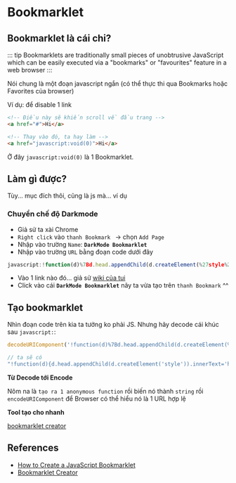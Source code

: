 # Bookmarklet

## Bookmarklet là cái chi?
::: tip
Bookmarklets are traditionally small pieces of unobtrusive JavaScript which can be easily executed via a "bookmarks" or "favourites" feature in a web browser
:::

Nói chung là một đoạn javascript ngắn (có thể thực thi qua Bookmarks hoặc Favorites của browser) 

Ví dụ: để disable 1 link 

```html
<!-- Điều này sẽ khiến scroll về đầu trang -->
<a href="#">Hi</a>

<!-- Thay vào đó, ta hay làm -->
<a href="javascript:void(0)">Hi</a>
```

Ở đây `javascript:void(0)` là 1 Bookmarklet.

## Làm gì được?

Tùy... mục đích thôi, cũng là js mà... ví dụ 

### Chuyển chế độ Darkmode 

- Giả sử ta xài Chrome
- `Right click` vào `thanh Bookmark ` -> chọn `Add Page`
- Nhập vào trường `Name`: **`DarkMode Bookmarklet`**
- Nhập vào trường `URL` bằng đoạn code dưới đây 
```js
javascript:!function(d)%7Bd.head.appendChild(d.createElement(%27style%27)).innerText%3D%27html,img,video%7B-webkit-filter:invert(1)hue-rotate(180deg)%3Bfilter:invert(1)hue-rotate(180deg)%7Dbody%7Bbackground:%23000%7D%27%7D(document)%3B
```
- Vào 1 link nào đó... giả sử [wiki của tui](https://nguyenngockhank.github.io/)
- Click vào cái **`DarkMode Bookmarklet`** nãy ta vừa tạo trên `thanh Bookmark` ^^

## Tạo bookmarklet

Nhìn đoạn code trên kia ta tưởng ko phải JS. Nhưng hãy decode cái khúc sau `javascript:`: 

```js
decodeURIComponent('!function(d)%7Bd.head.appendChild(d.createElement(%27style%27)).innerText%3D%27html,img,video%7B-webkit-filter:invert(1)hue-rotate(180deg)%3Bfilter:invert(1)hue-rotate(180deg)%7Dbody%7Bbackground:%23000%7D%27%7D(document)%3B')

// ta sẽ có 
"!function(d){d.head.appendChild(d.createElement('style')).innerText='html,img,video{-webkit-filter:invert(1)hue-rotate(180deg);filter:invert(1)hue-rotate(180deg)}body{background:#000}'}(document);"
```

**Từ Decode tới Encode**

Nôm na là `tạo ra 1 anonymous function` rồi biến nó thành `string` rồi `encodeURIComponent` để Browser có thể hiểu nó là 1 URL hợp lệ 

**Tool tạo cho nhanh**

[bookmarklet creator](https://mrcoles.com/bookmarklet/)


## References

- [How to Create a JavaScript Bookmarklet](http://www.dev-hq.net/posts/1--create-javascript-bookmarklet)
- [Bookmarklet Creator](https://mrcoles.com/bookmarklet/)
